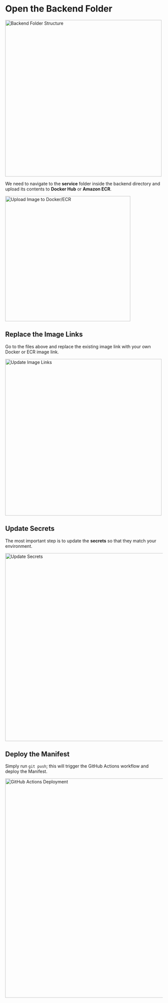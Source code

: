 <h1>Open the Backend Folder</h1>
<img src="https://github.com/user-attachments/assets/2668fee4-48e6-4f88-84b2-f21c30f1747e" alt="Backend Folder Structure" width="500" />

<p>We need to navigate to the <strong>service</strong> folder inside the backend directory and upload its contents to <strong>Docker Hub</strong> or <strong>Amazon ECR</strong>.</p>

<img src="https://github.com/user-attachments/assets/de7ae018-c6b3-4273-9a09-1678865fc910" alt="Upload Image to Docker/ECR" width="400" />

<h2>Replace the Image Links</h2>
<p>Go to the files above and replace the existing image link with your own Docker or ECR image link.</p>

<img src="https://github.com/user-attachments/assets/745521a2-46e1-401e-be9a-03abc8d5b73a" alt="Update Image Links" width="500" />

<h2>Update Secrets</h2>
<p>The most important step is to update the <strong>secrets</strong> so that they match your environment.</p>

<img src="https://github.com/user-attachments/assets/925a223a-62a9-40f3-a80b-aea06e8419f5" alt="Update Secrets" width="600" />

<h2>Deploy the Manifest</h2>
<p>Simply run <code>git push</code>; this will trigger the GitHub Actions workflow and deploy the Manifest.</p>

<img src="https://github.com/user-attachments/assets/b2152807-14d1-4299-b112-c50d82866bfc" alt="GitHub Actions Deployment" width="700" />

